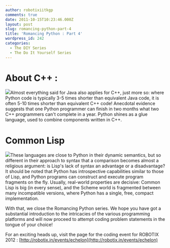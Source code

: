 ```yaml
---
author: robotixiitkgp
comments: true
date: 2011-10-15T10:23:46.000Z
layout: post
slug: romancing-python-part-4
title: 'Romancing Python : Part 4'
wordpress_id: 242
categories:
  - The DIY Series
  - The Do It Yourself Series
---
```


# About C++ :
![](http://swordrock.files.wordpress.com/2010/09/code____c___by_webblaster48.jpg)Almost everything said for Java also applies for C++, just more so: where Python code is typically 3-5 times shorter than equivalent Java code, it is often 5-10 times shorter than equivalent C++ code! Anecdotal evidence suggests that one Python programmer can finish in two months what two C++ programmers can't complete in a year. Python shines as a glue language, used to combine components written in C++.

# Common Lisp
![](http://www.webweasel.com/lisp/starsaph.jpg)These languages are close to Python in their dynamic semantics, but so different in their approach to syntax that a comparison becomes almost a religious argument: is Lisp's lack of syntax an advantage or a disadvantage? It should be noted that Python has introspective capabilities similar to those of Lisp, and Python programs can construct and execute program fragments on the fly. Usually, real-world properties are decisive: Common Lisp is big (in every sense), and the Scheme world is fragmented between many incompatible versions, where Python has a single, free, compact implementation.

With that, we close the Romancing Python series. We hope you have got a substantial introduction to the intricacies of the various programming platforms and will now proceed to attempt coding problem statements in the tongue of your choice!

For an exciting heads up, visit the page for the coding event for ROBOTIX 2012 : [http://robotix.in/events/echelon](http://robotix.in/events/echelon)
